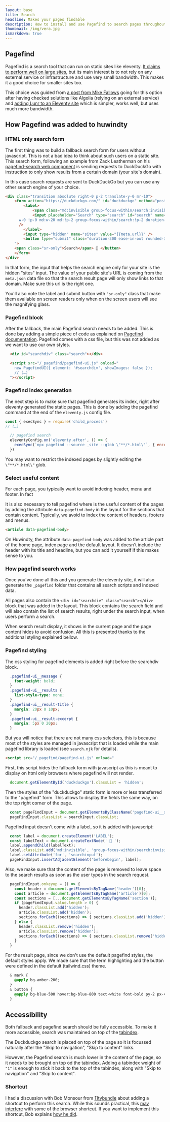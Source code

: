 ```yaml
---
layout: base
title: Search
headline: Makes your pages findable
description: How to install and use Pagefind to search pages throughout your site
thumbnail: /img/vera.jpg
ismarkdown: true
---
```

## Pagefind

Pagefind is a search tool that can run on static sites like eleventy. [It claims to perform well on large sites](https://pagefind.app/), but its main interest is to not rely on any external service or infrastructure and use very small bandwidth. This makes it a good choice for smaller sites too.

This choice was guided from [a post from Mike Fallows](https://mikefallows.com/posts/adding-search-to-eleventy-site/) going for this option after having checked solutions like Algolia (relying on an external service) and [adding Lunr to an Eleventy site](https://www.raymondcamden.com/2019/10/20/adding-search-to-your-eleventy-static-site-with-lunr) which is simpler, works well, but uses much more bandwidth.

## How Pagefind was added to huwindty

### HTML only search form

The first thing was to build a fallback search form for users without javascript. This is not a bad idea to think about such users on a static site. This search form, following an example from Zack Leatherman on his [pagefind-search web component](https://www.zachleat.com/web/pagefind-search/) is sending requests to DuckDuckGo with instruction to only show results from a certain domain (your site's domain).

In this case search requests are sent to DuckDuckGo but you can use any other search engine of your choice.

```html
<div class="transition absolute right-0 p-2 translate-y-0 mr-10"> 
	<form action="https://duckduckgo.com/" id="duckduckgo" method="post" class="group/search min-h-2.5"><!-- min-height to reduce CLS -->
		<label>
			<span class="md:invisible group-focus-within/search:invisible align-bottom"><span class="sr-only">Search for:</span> 🔎 </span>
			<input placeholder="Search" type="search" id="search" name="q" autocomplete="off" class="
      w-0 !p-0 md:w-20 md:!p-2 group-focus-within/search:!p-2 duration-300 ease-in-out bg-note-bg rounded-xl mr-1 group-focus-within/search:max-w-[calc(80vw-50px)] group-focus-within/search:w-150 group-focus-within/search:mt-20"
      />
		</label>
		<input type="hidden" name="sites" value="{{meta.url}}" />
		<button type="submit" class="duration-300 ease-in-out rounded-3xl p-2 invisible group-focus-within/search:mt-20 group-focus-within/search:inline-block w-0 group-focus-within/search:visible group-focus-within/search:w-10 group-focus-within/search:bg-note-bg
    ">
    <span class="sr-only">Search</span> 🔎 </button>
	</form>
</div>
```
In that form, the input that helps the search engine only for your site is the hidden "sites" input. The value of your public site's URL is coming from the `meta.json` data file so that the search result page will only show links to that domain. Make sure this url is the right one.

You'll also note the label and submit button with `"sr-only"` class that make them available on screen readers only when on the screen users will see the magnifying glass.

### Pagefind block

After the fallback, the main Pagefind search needs to be added. This is done bay adding a simple piece of code as explained on [Pagefind documentation](https://pagefind.app/docs/ui-usage/). Pagefind comes with a css file, but this was not added as we want to use our own styles.

```html
  <div id="searchdiv" class="search"></div>

  <script src="/_pagefind/pagefind-ui.js" onload="
    new PagefindUI({ element: '#searchdiv', showImages: false });
    // (…)
  "></script>
```

### Pagefind index generation

The next step is to make sure that pagefind generates its index, right after eleventy generated the static pages. This is done by adding the pagefind command at the end of the `eleventy.js` config file.

```js
const { execSync } = require('child_process')
// (…)

  // pagefind search
  eleventyConfig.on('eleventy.after', () => {
    execSync(`npx pagefind --source _site --glob \"**/*.html\"`, { encoding: 'utf-8' })
  })
```
<!-- install
https://rknight.me/blog/using-pagefind-with-eleventy-for-search/ -->

You may want to restrict the indexed pages by slightly editing the `\"**/*.html\"` glob.


### Select useful content

For each page, you typically want to avoid indexing header, menu and footer. In fact 

It is also necessary to tell pagefind where is the useful content of the pages by adding the attribute `data-pagefind-body` in the layout for the sections that contain content. Typically, we avoid to index the content of headers, footers and menus.

```html
<article data-pagefind-body>
```

On Huwindty, the attribute `data-pagefind-body` was added to the article part of the home page, index page and the default layout. It doesn't include the header with its title and headline, but you can add it yourself if this makes sense to you. 

### How pagefind search works

Once you've done all this and you generate the eleventy site, it will also generate the `_pagefind` folder that contains all search scripts and indexed data.

<!-- demo on video https://www.youtube.com/watch?v=74lsEXqRQys -->

All pages also contain the `<div id="searchdiv" class="search"></div>` block that was added in the layout. This block contains the search field and will also contain the list of search results, right under the search input, when users perform a search. 

When search result display, it shows in the current page and the page content hides to avoid confusion. All this is presented thanks to the additional styling explained bellow.

### Pagefind styling

The css styling for pagefind elements is added right before the searchdiv block.

```css
  .pagefind-ui__message {
    font-weight: bold;
  }
  .pagefind-ui__results {
    list-style-type: none;
  }
  .pagefind-ui__result-title {
    margin: 20px 0 10px;
  }
  .pagefind-ui__result-excerpt {
    margin: 5px 0 20px;
  }
```
But you will notice that there are not many css selectors, this is because most of the styles are managed in javascript that is loaded while the main pagefind library is loaded (see `search.njk` for details).

```html
<script src="/_pagefind/pagefind-ui.js" onload="
```

First, this script hides the fallback form with javascript as this is meant to display on html only browsers where pagefind will not render.

```js
  document.getElementById('duckduckgo').classList = 'hidden';
```
Then the styles of the "duckduckgo" static form is more or less transferred to the "pagefind" form. This allows to display the fields the same way, on the top right corner of the page.

```js
  const pageFindInput = document.getElementsByClassName('pagefind-ui__search-input')[0];
  pageFindInput.classList = searchInput.classList;
```

Pagefind input doesn't come with a label, so it is added with javascript:

```js
  const label = document.createElement('LABEL');
  const labelText = document.createTextNode(' 🔎 ');
  label.appendChild(labelText);
  label.classList.add('md:invisible', 'group-focus-within/search:invisible', 'p-4', 'align-bottom', 'cursor-pointer', 'absolute', 'top-2', 'right-15');
  label.setAttribute('for', 'searchinput');
  pageFindInput.insertAdjacentElement('beforebegin', label);
```

Also, we make sure that the content of the page is removed to leave space to the search results as soon as the user types in the search request.

```js
  pageFindInput.onkeyup = () => {
    const header = document.getElementsByTagName('header')[0];
    const article = document.getElementsByTagName('article')[0];
    const sections = [...document.getElementsByTagName('section')];
    if (pageFindInput.value.length > 0) {
      header.classList.add('hidden');
      article.classList.add('hidden');
      sections.forEach((sections) => { sections.classList.add('hidden'); });
    } else {
      header.classList.remove('hidden');
      article.classList.remove('hidden');
      sections.forEach((sections) => { sections.classList.remove('hidden'); });
    }
  }
```

For the result page, since we don't use the default pagefind styles, the default styles apply. We made sure that the term highlighting and the button were defined in the default (tailwind.css) theme.

```css
  & mark {
    @apply bg-amber-200;
  }
  & button {
    @apply bg-blue-500 hover:bg-blue-800 text-white font-bold py-2 px-4 rounded-2xl;
  }
```

## Accessibility

Both fallback and pagefind search should be fully accessible. To make it more accessible, search was maintained on top of the [tabindex](https://developer.mozilla.org/en-US/docs/Web/HTML/Reference/Global_attributes/tabindex).

The Duckduckgo search is placed on top of the page so it is focussed naturally after the "Skip to navigation", "Skip to content" links.

However, the Pagefind search is much lower in the content of the page, so it needs to be brought on top od the tabindex. Adding a tabindex weight of `"1"` is enough to stick it back to the top of the tabindex, along with "Skip to navigation" and "Skip to content".

### Shortcut

I had a discussion with Bob Monsour from [11tybundle](https://11tybundle.dev/) about adding a shortcut to perform this search. While this sounds practical, this [may interfere](https://bobmonsour.com/til/who-knew-that-does-search-in-page-on-firefox/) with some of the browser shortcut. If you want to implement this shortcut, Bob explains [how he did](https://bobmonsour.com/blog/a-keystroke-to-place-focus-in-the-search-box/).
